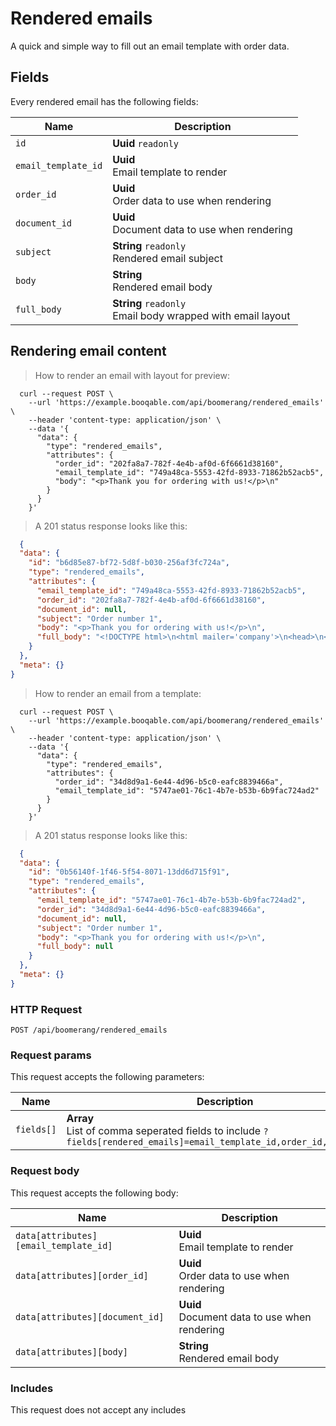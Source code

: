 # Rendered emails

A quick and simple way to fill out an email template with order data.

## Fields
Every rendered email has the following fields:

Name | Description
-- | --
`id` | **Uuid** `readonly`<br>
`email_template_id` | **Uuid** <br>Email template to render
`order_id` | **Uuid** <br>Order data to use when rendering
`document_id` | **Uuid** <br>Document data to use when rendering
`subject` | **String** `readonly`<br>Rendered email subject
`body` | **String** <br>Rendered email body
`full_body` | **String** `readonly`<br>Email body wrapped with email layout


## Rendering email content



> How to render an email with layout for preview:

```shell
  curl --request POST \
    --url 'https://example.booqable.com/api/boomerang/rendered_emails' \
    --header 'content-type: application/json' \
    --data '{
      "data": {
        "type": "rendered_emails",
        "attributes": {
          "order_id": "202fa8a7-782f-4e4b-af0d-6f6661d38160",
          "email_template_id": "749a48ca-5553-42fd-8933-71862b52acb5",
          "body": "<p>Thank you for ordering with us!</p>\n"
        }
      }
    }'
```

> A 201 status response looks like this:

```json
  {
  "data": {
    "id": "b6d85e87-bf72-5d8f-b030-256af3fc724a",
    "type": "rendered_emails",
    "attributes": {
      "email_template_id": "749a48ca-5553-42fd-8933-71862b52acb5",
      "order_id": "202fa8a7-782f-4e4b-af0d-6f6661d38160",
      "document_id": null,
      "subject": "Order number 1",
      "body": "<p>Thank you for ordering with us!</p>\n",
      "full_body": "<!DOCTYPE html>\n<html mailer='company'>\n<head>\n<meta content='width=device-width, initial-scale=1, maximum-scale=1, user-scalable=no' name='viewport'>\n</head>\n<body class='wrapper'>\n<table align='center' border='0' cellpadding='0' cellspacing='0' class='content' role='presentation' width='100%'>\n<tr>\n<td>\n<h1>Company name 255</h1>\n</td>\n</tr>\n</table>\n<table align='center' border='0' cellpadding='0' cellspacing='0' class='content body' role='presentation' width='100%'>\n<tr>\n<td>\n<p>Thank you for ordering with us!</p>\n\n</td>\n</tr>\n</table>\n<table align='center' border='0' cellpadding='0' cellspacing='0' class='content footer' role='presentation' width='100%'>\n<tr>\n<td>\n<h3>Company name 255</h3>\n</td>\n</tr>\n<tr>\n<td>\n<a href='mailto:mail258@company.com'>mail258@company.com</a>\n</td>\n</tr>\n<tr>\n<td>\n<a href='tel:0581234567'>0581234567</a>\n</td>\n</tr>\n<tr>\n<td>\n<a>www.booqable.com</a>\n</td>\n</tr>\n<tr>\n<td>\nBlokhuispoort\n</td>\n</tr>\n<tr>\n<td>\nLeeuwarden\n</td>\n</tr>\n<tr>\n<td>\nBlokhuispoort\n</td>\n</tr>\n<tr>\n<td>\nLeeuwarden\n</td>\n</tr>\n<tr>\n<td>\n8900AB Leeuwarden\n</td>\n</tr>\n<tr>\n<td>\nthe Netherlands\n</td>\n</tr>\n</table>\n</body>\n</html>\n"
    }
  },
  "meta": {}
}
```


> How to render an email from a template:

```shell
  curl --request POST \
    --url 'https://example.booqable.com/api/boomerang/rendered_emails' \
    --header 'content-type: application/json' \
    --data '{
      "data": {
        "type": "rendered_emails",
        "attributes": {
          "order_id": "34d8d9a1-6e44-4d96-b5c0-eafc8839466a",
          "email_template_id": "5747ae01-76c1-4b7e-b53b-6b9fac724ad2"
        }
      }
    }'
```

> A 201 status response looks like this:

```json
  {
  "data": {
    "id": "0b56140f-1f46-5f54-8071-13dd6d715f91",
    "type": "rendered_emails",
    "attributes": {
      "email_template_id": "5747ae01-76c1-4b7e-b53b-6b9fac724ad2",
      "order_id": "34d8d9a1-6e44-4d96-b5c0-eafc8839466a",
      "document_id": null,
      "subject": "Order number 1",
      "body": "<p>Thank you for ordering with us!</p>\n",
      "full_body": null
    }
  },
  "meta": {}
}
```

### HTTP Request

`POST /api/boomerang/rendered_emails`

### Request params

This request accepts the following parameters:

Name | Description
-- | --
`fields[]` | **Array** <br>List of comma seperated fields to include `?fields[rendered_emails]=email_template_id,order_id,document_id`


### Request body

This request accepts the following body:

Name | Description
-- | --
`data[attributes][email_template_id]` | **Uuid** <br>Email template to render
`data[attributes][order_id]` | **Uuid** <br>Order data to use when rendering
`data[attributes][document_id]` | **Uuid** <br>Document data to use when rendering
`data[attributes][body]` | **String** <br>Rendered email body


### Includes

This request does not accept any includes